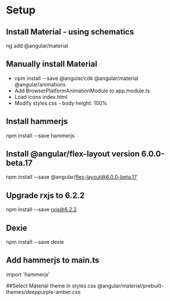 # Setup

## Install Material - using schematics
ng add @angular/material

## Manually install Material
- npm install --save @angular/cdk @angular/material @angular/animations
- Add BrowserPlatformAnimationModule to app.module.ts
- Load icons index.html <link rel="stylesheet" href="material icons">
- Modify styles.css - body height: 100%

## Install hammerjs
npm install --save hammerjs

## Install @angular/flex-layout version 6.0.0-beta.17
npm install --save @angular/flex-layout@6.0.0-beta.17

## Upgrade rxjs to 6.2.2
npm install --save rxjs@6.2.2

## Dexie
npm install --save dexie

## Add hammerjs to main.ts
import 'hammerjs'

##Select Material theme in styles.css
@angular/material/prebuilt-themes/deeppurple-amber.css

